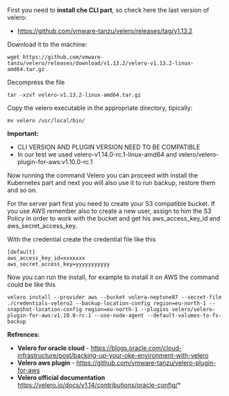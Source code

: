 First you need to **install che CLI part**, so check here the last version of velero:
* https://github.com/vmware-tanzu/velero/releases/tag/v1.13.2

Download it to the machine:
```
wget https://github.com/vmware-tanzu/velero/releases/download/v1.13.2/velero-v1.13.2-linux-amd64.tar.gz
```

Decompress the file
```
tar -xzvf velero-v1.13.2-linux-amd64.tar.gz
```

Copy the velero executable in the appropriate directory, tipically:
```
mv velero /usr/local/bin/
```

**Important:** 
* CLI VERSION AND PLUGIN VERSION NEED TO BE COMPATIBLE
* In our test we used velero-v1.14.0-rc.1-linux-amd64 and   velero/velero-plugin-for-aws:v1.10.0-rc.1

Now running the command Velero you can proceed with install the Kubernetes part and next you will also use it to run backup, restore them and so on.

For the server part first you need to create your S3 compatible bucket.  If you use AWS remember also to create a new user, assign to him the S3 Policy in order to work with the bucket and get his aws_access_key_id and aws_secret_access_key.

With the credential create the credential file like this
```
[default]
aws_access_key_id=xxxxxxx
aws_secret_access_key=yyyyyyyyyyy
```

Now you can run the install, for example to install it on AWS the command could be like this
```
velero install --provider aws --bucket volera-neptune87 --secret-file ./credentials-velero2 --backup-location-config region=eu-north-1 --snapshot-location-config region=eu-north-1 --plugins velero/velero-plugin-for-aws:v1.10.0-rc.1 --use-node-agent --default-volumes-to-fs-backup
```



**Refrences:**
* **Velero for oracle cloud** -  https://blogs.oracle.com/cloud-infrastructure/post/backing-up-your-oke-environment-with-velero
* **Velero aws plugin** - https://github.com/vmware-tanzu/velero-plugin-for-aws
* **Velero official documentation** https://velero.io/docs/v1.14/contributions/oracle-config/*
